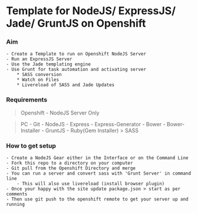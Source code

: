 # Template for NodeJS/ ExpressJS/ Jade/ GruntJS on Openshift

### Aim

	- Create a Template to run on Openshift NodeJS Server
	- Run an ExpressJS Server
	- Use the Jade templating engine
	- Use Grunt for task automation and activating server
		* SASS conversion
		* Watch on Files
		* Livereload of SASS and Jade Updates

### Requirements

> Openshift
	- NodeJS Server Only

> PC
	- Git
	- NodeJS
	- Express
	- Express-Generator
	- Bower
	- Bower-Installer
	- GruntJS
	- Ruby(Gem Installer) > SASS

### How to get setup
	- Create a NodeJS Gear either in the Interface or on the Command Line
	- Fork this repo to a directory on your computer
	- Git pull from the Openshift Directory and merge
	- You can run a server and convert sass with 'Grunt Server' in command line
		- This will also use livereload (install browser plugin)
	- Once your happy with the site update package.json > start as per comments
	- Then use git push to the openshift remote to get your server up and running
